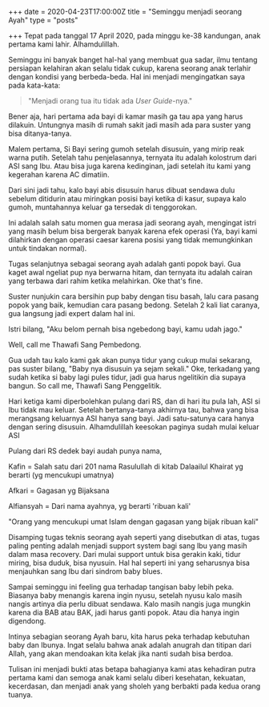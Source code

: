 +++
date = 2020-04-23T17:00:00Z
title = "Seminggu menjadi seorang Ayah"
type = "posts"

+++
Tepat pada tanggal 17 April 2020, pada minggu ke-38 kandungan, anak pertama kami lahir. Alhamdulillah.

Seminggu ini banyak banget hal-hal yang membuat gua sadar, ilmu tentang persiapan kelahiran akan selalu tidak cukup, karena seorang anak terlahir dengan kondisi yang berbeda-beda. Hal ini menjadi mengingatkan saya pada kata-kata:

> "Menjadi orang tua itu tidak ada _User Guide_-nya."

Bener aja, hari pertama ada bayi di kamar masih ga tau apa yang harus dilakuin. Untungnya masih di rumah sakit jadi masih ada para suster yang bisa ditanya-tanya.

Malem pertama, Si Bayi sering gumoh setelah disusuin, yang mirip reak warna putih. Setelah tahu penjelasannya, ternyata itu adalah kolostrum dari ASI sang Ibu. Atau bisa juga karena kedinginan, jadi setelah itu kami yang kegerahan karena AC dimatiin.

Dari sini jadi tahu, kalo bayi abis disusuin harus dibuat sendawa dulu sebelum ditidurin atau miringkan posisi bayi ketika di kasur, supaya kalo gumoh, muntahannya keluar ga tersedak di tenggorokan.

Ini adalah salah satu momen gua merasa jadi seorang ayah, mengingat istri yang masih belum bisa bergerak banyak karena efek operasi (Ya, bayi kami dilahirkan dengan operasi caesar karena posisi yang tidak memungkinkan untuk tindakan normal).

Tugas selanjutnya sebagai seorang ayah adalah ganti popok bayi. Gua kaget awal ngeliat pup nya berwarna hitam, dan ternyata itu adalah cairan yang terbawa dari rahim ketika melahirkan. Oke that's fine.

Suster nunjukin cara bersihin pup baby dengan tisu basah, lalu cara pasang popok yang baik, kemudian cara pasang bedong. Setelah 2 kali liat caranya, gua langsung jadi expert dalam hal ini.

Istri bilang, "Aku belom pernah bisa ngebedong bayi, kamu udah jago."

Well, call me Thawafi Sang Pembedong.

Gua udah tau kalo kami gak akan punya tidur yang cukup mulai sekarang, pas suster bilang, "Baby nya disusuin ya sejam sekali." Oke, terkadang yang sudah ketika si baby lagi pules tidur, jadi gua harus ngelitikin dia supaya bangun. So call me, Thawafi Sang Penggelitik.

Hari ketiga kami diperbolehkan pulang dari RS, dan di hari itu pula lah, ASI si Ibu tidak mau keluar. Setelah bertanya-tanya akhirnya tau, bahwa yang bisa merangsang keluarnya ASI hanya sang bayi. Jadi satu-satunya cara hanya dengan sering disusuin. Alhamdulillah keesokan paginya sudah mulai keluar ASI

Pulang dari RS dedek bayi audah punya nama,

Kafin = Salah satu dari 201 nama Rasulullah di kitab Dalaailul Khairat yg berarti (yg mencukupi umatnya)

Afkari = Gagasan yg Bijaksana

Alfiansyah = Dari nama ayahnya, yg berarti 'ribuan kali'

"Orang yang mencukupi umat Islam dengan gagasan yang bijak ribuan kali"

Disamping tugas teknis seorang ayah seperti yang disebutkan di atas, tugas paling penting adalah menjadi support system bagi sang Ibu yang masih dalam masa recovery. Dari mulai support untuk bisa gerakin kaki, tidur miring, bisa duduk, bisa nyusuin. Hal hal seperti ini yang seharusnya bisa menjauhkan sang Ibu dari sindrom baby blues.

Sampai seminggu ini feeling gua terhadap tangisan baby lebih peka. Biasanya baby menangis karena ingin nyusu, setelah nyusu kalo masih nangis artinya dia perlu dibuat sendawa. Kalo masih nangis juga mungkin karena dia BAB atau BAK, jadi harus ganti popok. Atau dia hanya ingin digendong.

Intinya sebagian seorang Ayah baru, kita harus peka terhadap kebutuhan baby dan Ibunya. Ingat selalu bahwa anak adalah anugrah dan titipan dari Allah, yang akan mendoakan kita kelak jika nanti sudah bisa berdoa.

Tulisan ini menjadi bukti atas betapa bahagianya kami atas kehadiran putra pertama kami dan semoga anak kami selalu diberi kesehatan, kekuatan, kecerdasan, dan menjadi anak yang sholeh yang berbakti pada kedua orang tuanya.